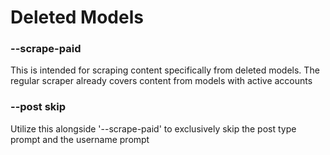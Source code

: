 # Deleted Models

### --scrape-paid

This is intended for scraping content specifically from deleted models. The regular scraper already covers content from models with active accounts

### --post skip

Utilize this alongside '--scrape-paid' to exclusively skip the post type prompt and the username prompt



